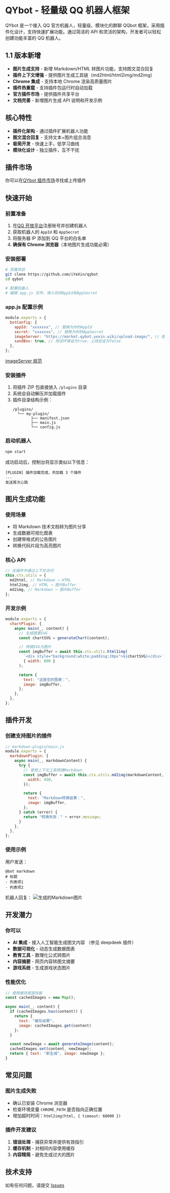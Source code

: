 # QYbot - 轻量级 QQ 机器人框架

QYbot 是一个接入 QQ 官方机器人，轻量级、模块化的群聊 QQbot 框架，采用插件化设计，支持快速扩展功能。通过简洁的 API 和灵活的架构，开发者可以轻松创建功能丰富的 QQ 机器人。

## 1.1 版本新增

- **图片生成支持** - 新增 Markdown/HTML 转图片功能，支持图文混合回复
- **插件上下文增强** - 提供图片生成工具链（md2html/html2img/md2img）
- **Chrome 集成** - 支持本地 Chrome 渲染高质量图片
- **插件热重载** - 支持插件包运行时自动加载
- **官方插件市场** - 提供插件共享平台
- **文档完善** - 新增图片生成 API 说明和开发示例

## 核心特性

- **插件化架构** - 通过插件扩展机器人功能
- **图文混合回复** - 支持文本+图片组合消息
- **极简开发** - 快速上手，低学习曲线
- **模块化设计** - 独立插件，互不干扰

## 插件市场

你可以在[QYbot 插件市场](https://market.qybot.yexin.wiki/)寻找或上传插件

## 快速开始

### 前置准备

1. 在[QQ 开放平台](https://q.qq.com/)注册账号并创建机器人
2. 获取机器人的 `AppId` 和 `AppSecret`
3. 将服务器 IP 添加到 QQ 平台的白名单
4. **确保有 Chrome 浏览器**（本地图片生成功能必需）

### 安装部署

```bash
# 克隆项目
git clone https://github.com/iYeXin/qybot
cd qybot

# 配置机器人
# 编辑 app.js 文件，填入你的AppId和AppSecret
```

### app.js 配置示例

```javascript
module.exports = {
  botConfig: {
    appId: "xxxxxxx", // 替换为你的AppId
    secret: "xxxxxxx", // 替换为你的AppSecret
    imageServer: "https://market.qybot.yexin.wiki/upload-image/", // 图片上传接口
    sandBox: true, // 测试环境设为true，上线后设为false
  },
};
```

[imageServer 规范](./imageServer.md)

### 安装插件

1. 将插件 ZIP 包直接放入 `/plugins` 目录
2. 系统会自动解压并加载插件
3. 插件目录结构示例：
   ```
   /plugins/
     └── my-plugin/
           ├── manifest.json
           ├── main.js
           └── config.js
   ```

### 启动机器人

```bash
npm start
```

成功启动后，控制台将显示类似以下信息：

```
[PLUGIN] 插件加载完成，共加载 3 个插件
...
发送首次心跳
```

## 图片生成功能

### 使用场景

- 将 Markdown 技术文档转为图片分享
- 生成数据可视化图表
- 创建带格式的公告图片
- 转换代码片段为高亮图片

### 核心 API

```javascript
// 在插件中通过上下文访问
this.ctx.utils = {
  md2html, // Markdown → HTML
  html2img, // HTML → 图片Buffer
  md2img, // Markdown → 图片Buffer
};
```

### 开发示例

```javascript
module.exports = {
  chartPlugin: {
    async main(_, content) {
      // 生成图表SVG
      const chartSVG = generateChart(content);

      // 转换SVG为图片
      const imgBuffer = await this.ctx.utils.html2img(
        `<div style="background:white;padding:20px">${chartSVG}</div>`,
        { width: 800 }
      );

      return {
        text: "这是您的图表：",
        image: imgBuffer,
      };
    },
  },
};
```

## 插件开发

### 创建支持图片的插件

```javascript
// markdown-plugin/main.js
module.exports = {
  markdownPlugin: {
    async main(_, markdownContent) {
      try {
        // 使用上下文工具转换Markdown
        const imgBuffer = await this.ctx.utils.md2img(markdownContent, {
          width: 450,
        });

        return {
          text: "Markdown转换结果：",
          image: imgBuffer,
        };
      } catch (error) {
        return "转换失败：" + error.message;
      }
    },
  },
};
```

### 使用示例

用户发送：

```
@bot markdown
# 标题
- 列表项1
- 列表项2
```

机器人回复：
![生成的Markdown图片](#)

## 开发潜力

### 你可以

- **AI 集成** - 接入人工智能生成图文内容 （参见 deepdeek 插件）
- **数据可视化** - 动态生成数据图表
- **教育工具** - 数理化公式转图片
- **内容摘要** - 网页内容转图文摘要
- **游戏系统** - 生成游戏状态图片

### 性能优化

```javascript
// 使用缓存提高性能
const cachedImages = new Map();

async main(_, content) {
  if (cachedImages.has(content)) {
    return {
      text: "缓存结果",
      image: cachedImages.get(content)
    };
  }

  const newImage = await generateImage(content);
  cachedImages.set(content, newImage);
  return { text: "新生成", image: newImage };
}
```

## 常见问题

### 图片生成失败

- 确认已安装 Chrome 浏览器
- 检查环境变量 `CHROME_PATH` 是否指向正确位置
- 增加超时时间：`html2img(html, { timeout: 60000 })`

### 插件开发建议

1. **错误处理** - 捕获异常并提供有效指引
2. **缓存机制** - 对相同内容使用缓存
3. **内容精简** - 避免生成过大的图片

## 技术支持

如有任何问题，请提交 [Issues](https://github.com/iYeXin/qybot/issues)

```
